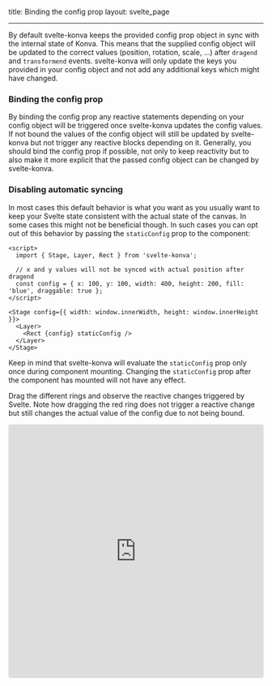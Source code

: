 title: Binding the config prop
layout: svelte_page

---

By default svelte-konva keeps the provided config prop object in sync with the internal state of Konva. This means that the supplied config object will be updated to the correct values (position, rotation, scale, ...) after `dragend` and `transformend` events. svelte-konva will only update the keys you provided in your config object and not add any additional keys which might have changed.

### Binding the config prop
By binding the config prop any reactive statements depending on your config object will be triggered once svelte-konva updates the config values. If not bound the values of the config object will still be updated by svelte-konva but not trigger any reactive blocks depending on it. Generally, you should bind the config prop if possible, not only to keep reactivity but to also make it more explicit that the passed config object can be changed by svelte-konva.

### Disabling automatic syncing
In most cases this default behavior is what you want as you usually want to keep your Svelte state consistent with the actual state of the canvas. In some cases this might not be beneficial though. In such cases you can opt out of this behavior by passing the `staticConfig` prop to the component:
```
<script>
  import { Stage, Layer, Rect } from 'svelte-konva';

  // x and y values will not be synced with actual position after dragend
  const config = { x: 100, y: 100, width: 400, height: 200, fill: 'blue', draggable: true };
</script>

<Stage config={{ width: window.innerWidth, height: window.innerHeight }}>
  <Layer>
    <Rect {config} staticConfig />
  </Layer>
</Stage>
```
Keep in mind that svelte-konva will evaluate the `staticConfig` prop only once during component mounting. Changing the `staticConfig` prop after the component has mounted will not have any effect.

Drag the different rings and observe the reactive changes triggered by Svelte. Note how dragging the red ring does not trigger a reactive change but still changes the actual value of the config due to not being bound.

<iframe src="https://codesandbox.io/embed/github/konvajs/site/tree/master/svelte-demos/bindings?hidenavigation=1&view=split&fontsize=10&module=/src/App.svelte" style="width:100%; height:500px; border:0; border-radius: 4px; overflow:hidden;" sandbox="allow-modals allow-forms allow-popups allow-scripts allow-same-origin"></iframe>
